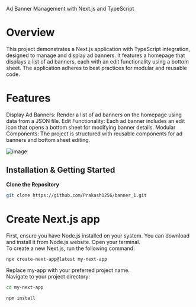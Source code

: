 Ad Banner Management with Next.js and TypeScript
# Overview
This project demonstrates a Next.js application with TypeScript integration, designed to manage and display ad banners. It features a homepage that displays a list of ad banners, each with an edit functionality using a bottom sheet. The application adheres to best practices for modular and reusable code.

# Features
 Display Ad Banners: Render a list of ad banners on the homepage using data from a JSON file.
 Edit Functionality: Each ad banner includes an edit icon that opens a bottom sheet for modifying banner details.
 Modular Components: The project is structured with reusable components for ad banners and bottom sheet editing.

![image](https://github.com/user-attachments/assets/93eeb5f5-9875-41ed-a849-67d303a53504)


## Installation & Getting Started


**Clone the Repository**

   ```bash
   git clone https://github.com/Prakash1256/banner_1.git
   ```

# Create Next.js app
 First, ensure you have Node.js installed on your system. You can download and install it from Node.js website.
Open your terminal.<br>
To create a new Next.js, run the following command:

```bash
npx create-next-app@latest my-next-app
```
Replace my-app with your preferred project name.<br>
Navigate to your project directory:

```bash
cd my-next-app
```

```bash
npm install
```

